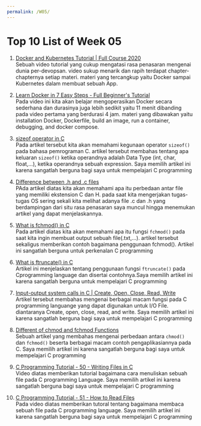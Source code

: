 ```yaml
---
permalink: /W05/
---
```


# Top 10 List of Week 05

1. [Docker and Kubernetes Tutorial | Full Course 2020](https://www.youtube.com/watch?v=bhBSlnQcq2k)<br>
Sebuah video tutorial yang cukup mengatasi rasa penasaran mengenai dunia per-devopsan. video sukup menarik dan rapih terdapat chapter-chapternya setiap materi. materi yang tercangkup yaitu Docker sampai Kubernetes dalam membuat sebuah App.

2. [Learn Docker in 7 Easy Steps - Full Beginner's Tutorial](https://www.youtube.com/watch?v=gAkwW2tuIqE&t=377s)<br>
Pada video ini kita akan belajar mengoperasikan Docker secara sederhana dan durasinya juga lebih sedikit yaitu 11 menit dibanding pada video pertama yang berdurasi 4 jam. materi yang dibawakan yaitu installation Docker, Dockerfile, build an image, run a container, debugging, and docker compose.

3. [sizeof operator in C](https://www.geeksforgeeks.org/sizeof-operator-c/)<br>
Pada artikel tersebut kita akan memahami kegunaan operator `sizeof()` pada bahasa pemrograman C. artikel tersebut membahas tentang apa keluaran `sizeof()` ketika operandnya adalah Data Type (int, char, float,...), ketika operandnya sebuah expression. Saya memilih artikel ini karena sangatlah berguna bagi saya untuk mempelajari C programming

4. [Difference between .h and .c files](https://cboard.cprogramming.com/c-programming/60805-difference-between-h-c-files.html)<br>
PAda artikel diatas kita akan memahami apa itu perbedaan antar file yang memiliki ekstension C dan H. pada saat kita mengerjakan tugas-tugas OS sering sekali kita melihat adanya file .c dan .h yang berdampingan dari situ rasa penasaran saya muncul hingga menemukan artikel yang dapat menjelaskannya.

5. [What is fchmod() in C](https://www.ibm.com/support/knowledgecenter/en/SSLTBW_2.2.0/com.ibm.zos.v2r2.bpxbd00/rtfchm.htm)<br>
Pada artikel diatas kita akan memahami apa itu fungsi `fchmod()` pada saat kita ingin membuat output sebuah file(.txt,...). artikel tersebut sekaligus memberikan contoh bagaimana penggunaan fchmod(). Artikel ini sangatlah berguna untuk perkenalan C programming

6. [What is ftruncate() in C](https://www.ibm.com/support/knowledgecenter/SSLTBW_2.2.0/com.ibm.zos.v2r2.bpxbd00/rtftr.htm)<br>
Artikel ini menjelaskan tentang penggunaan fungsi `ftruncate()` pada Cprogramming language dan disertai contohnya.Saya memilih artikel ini karena sangatlah berguna untuk mempelajari C programming

7. [Input-output system calls in C | Create, Open, Close, Read, Write](https://www.geeksforgeeks.org/input-output-system-calls-c-create-open-close-read-write/)<br>
Artikel tersebut membahas mengenai berbagai macam fungsi pada C programming languange yang dapat digunakan untuk I/O File. diantaranya Create, open, close, read, and write. Saya memilih artikel ini karena sangatlah berguna bagi saya untuk mempelajari C programming

8. [Different of chmod and fchmod Functions](http://poincare.matf.bg.ac.rs/~ivana/courses/ps/sistemi_knjige/pomocno/apue/APUE/0201433079/ch04lev1sec9.html)<br>
Sebuah artikel yang membahas mengenai perbedaan antara `chmod()` dan `fchmod()` beserta berbagai macam contoh pengaplikasiannya pada C. Saya memilih artikel ini karena sangatlah berguna bagi saya untuk mempelajari C programming

9. [C Programming Tutorial - 50 - Writing Files in C](https://www.youtube.com/watch?v=38I_AUMpKpQ)<br>
Video diatas memberikan tutorial bagaimana cara menuliskan sebuah file pada C programming Language. Saya memilih artikel ini karena sangatlah berguna bagi saya untuk mempelajari C programming

10. [C Programming Tutorial - 51 - How to Read Files](https://www.youtube.com/watch?v=8nIilb2kiSU)<br>
Pada video diatas memberikan tutoral tentang bagaimana membaca sebuah file pada C programming language. Saya memilih artikel ini karena sangatlah berguna bagi saya untuk mempelajari C programming